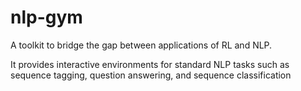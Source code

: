 # nlp-gym

A toolkit to bridge the gap between applications of RL and NLP. 

It provides interactive environments for standard NLP tasks such as sequence tagging, question answering, and sequence classification

